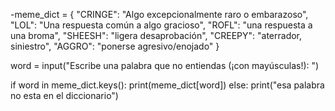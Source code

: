 -meme_dict = {
            "CRINGE": "Algo excepcionalmente raro o embarazoso",
            "LOL": "Una respuesta común a algo gracioso",
            "ROFL": "una respuesta a una broma",
            "SHEESH": "ligera desaprobación",
            "CREEPY": "aterrador, siniestro",
            "AGGRO": "ponerse agresivo/enojado"
            }
            
word = input("Escribe una palabra que no entiendas (¡con mayúsculas!): ")

if word in meme_dict.keys():
    print(meme_dict[word])
else:
    print("esa palabra no esta en el diccionario")
